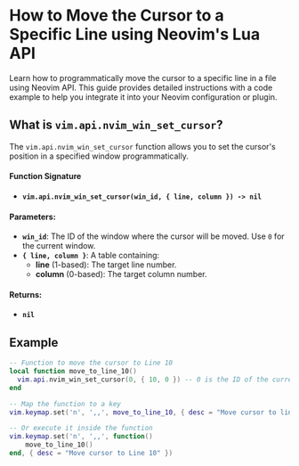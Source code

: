 # How to Move the Cursor to a Specific Line using Neovim's Lua API

Learn how to programmatically move the cursor to a specific line in a file using Neovim API. This guide provides detailed instructions with a code example to help you integrate it into your Neovim configuration or plugin.

## What is `vim.api.nvim_win_set_cursor`?

The `vim.api.nvim_win_set_cursor` function allows you to set the cursor's position in a specified window programmatically.

#### Function Signature
- **`vim.api.nvim_win_set_cursor(win_id, { line, column }) -> nil`**

#### Parameters:
- **`win_id`**: The ID of the window where the cursor will be moved. Use `0` for the current window.
- **`{ line, column }`**: A table containing:
  - **line** (1-based): The target line number.
  - **column** (0-based): The target column number.

#### Returns:
- **`nil`**

## Example
```lua
-- Function to move the cursor to Line 10
local function move_to_line_10()
  vim.api.nvim_win_set_cursor(0, { 10, 0 }) -- 0 is the ID of the current window
end

-- Map the function to a key
vim.keymap.set('n', ',,', move_to_line_10, { desc = "Move cursor to line 10" })

-- Or execute it inside the function
vim.keymap.set('n', ',,', function()
    move_to_line_10()
end, { desc = "Move cursor to Line 10" })
```
